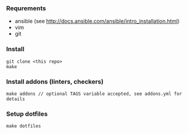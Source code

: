 ### Requrements

* ansible (see http://docs.ansible.com/ansible/intro_installation.html)
* vim
* git

### Install
    git clone <this repo>
    make

### Install addons (linters, checkers)
    make addons // optional TAGS variable accepted, see addons.yml for details

### Setup dotfiles
    make dotfiles
